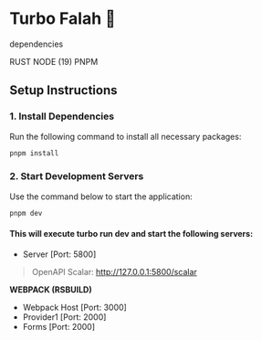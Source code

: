 # Turbo Falah 🚀


dependencies

RUST
NODE (19)
PNPM

## Setup Instructions

### 1. Install Dependencies
Run the following command to install all necessary packages:

```bash
pnpm install
```

### 2. Start Development Servers

Use the command below to start the application:

```bash
pnpm dev
```

#### This will execute **turbo run dev** and **start** the following servers:

-	Server [Port: 5800]

>	OpenAPI Scalar: http://127.0.0.1:5800/scalar

**WEBPACK (RSBUILD)**

-	Webpack Host [Port: 3000]
-	Provider1 [Port: 2000]
-	Forms [Port: 2000]


